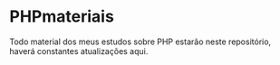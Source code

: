 # PHPmateriais
Todo material dos meus estudos sobre PHP estarão neste repositório, haverá constantes atualizações aqui.
